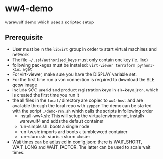 # ww4-demo
warewulf demo which uses a scripted setup

## Prerequisite

* User must be in the `libvirt` group in order to start virtual machines and network
* The file `~/.ssh/authorized_keys` must only contain one key (ie. line)
* following packages must be installed: `virt-viewer terraform python3-kiwi wget`
* For virt-viewer, make sure you have the DISPLAY variable set.
* For the first time run a vpn connection is required to download the SLE qcow image
* include SCC userid and product registration keys in sle-keys.json, which is created the first time you run it
* the all files in the `local/` directory are copied to `ww4-host` and are available through the local repo with `zypper`
The demo can be started with the script `./demo-run.sh` which calls the scripts in
following order
  - install-ww4.sh: This will setup the virtual environemnt, installs warewulf4 and adds the default container
  - run-simple.sh: boots a single node
  - run-tw.sh: imports and boots a tumbleweed container
  - run-slurm.sh: starts a slurm cluster
* Wait times can be adjusted in config.json: there is WAIT_SHORT, WAIT_LONG
  and WAIT_FACTOR. The latter can be used to scale wait times.
